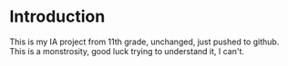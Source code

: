 # Introduction
This is my IA project from 11th grade, unchanged, just pushed to github.
This is a monstrosity, good luck trying to understand it, I can't.
